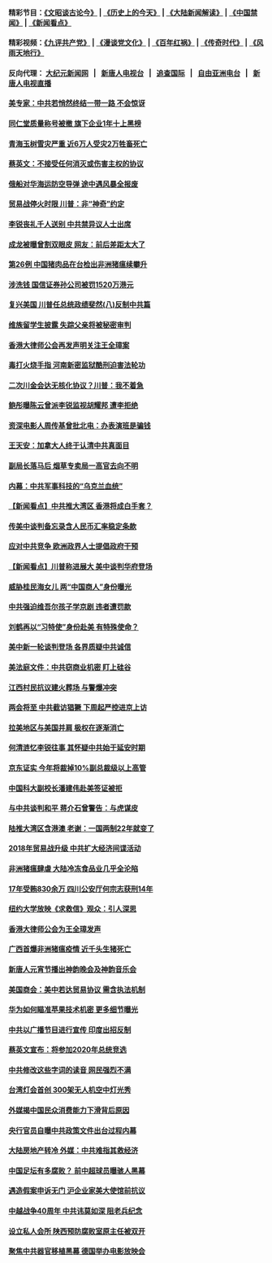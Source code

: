 #### 精彩节目：[《文昭谈古论今》](http://104.238.151.207/wenzhao) | [《历史上的今天》](http://104.238.151.207/today-in-history) | [《大陆新闻解读》](http://104.238.151.207/ntdtv-comedy) | [《中国禁闻》](http://104.238.151.207/ntdtv-news) | [《新闻看点》](http://104.238.151.207/news-insight) 

 #### 精彩视频：[《九评共产党》](http://104.238.151.207:10000/videos/jiuping) | [《漫谈党文化》](http://104.238.151.207:10000/videos/mtdwh) | [《百年红祸》](http://104.238.151.207:10000/videos/bnhh) | [《传奇时代》](http://104.238.151.207:10000/videos/legend) | [《风雨天地行》](http://104.238.151.207:10000/videos/fytdx) 

 #### 反向代理： [大纪元新闻网](http://104.238.151.207:10080/) &nbsp;&nbsp;|&nbsp;&nbsp; [新唐人电视台](http://104.238.151.207:8000/) &nbsp;&nbsp;|&nbsp;&nbsp; [追查国际](http://104.238.151.207:10010/) &nbsp;&nbsp;|&nbsp;&nbsp; [自由亚洲电台](http://104.238.151.207:9800/) &nbsp;&nbsp;|&nbsp;&nbsp; [新唐人电视直播](http://104.238.151.207/) 

#### [美专家：中共若悄然终结一带一路 不会惊讶](../pages/nsc413/n11056164.md?t=02200937) 

#### [同仁堂质量称号被撤 旗下企业1年十上黑榜](../pages/nsc413/n11056949.md?t=02200937) 

#### [青海玉树雪灾严重 近6万人受灾2万牲畜死亡](../pages/nsc413/n11057022.md?t=02200937) 

#### [蔡英文：不接受任何消灭或伤害主权的协议](../pages/nsc413/n11057396.md?t=02200937) 

#### [俄船对华海运防空导弹 途中遇风暴全报废](../pages/nsc413/n11057368.md?t=02200937) 

#### [贸易战停火时限 川普：非“神奇”约定](../pages/nsc413/n11056584.md?t=02200937) 

#### [李锐丧礼千人送别 中共禁异议人士出席](../pages/nsc413/n11057125.md?t=02200937) 

#### [成龙被曝曾割双眼皮 网友：前后差距太大了](../pages/nsc413/n11056704.md?t=02200937) 


#### [第26例 中国猪肉品在台检出非洲猪瘟续攀升](../pages/nsc413/n11057063.md?t=02200937) 

#### [涉洗钱 国信证券孙公司被罚1520万港元](../pages/nsc413/n11057017.md?t=02200937) 

#### [复兴美国 川普任总统政绩斐然(八)反制中共篇](../pages/nsc413/n11056293.md?t=02200937) 

#### [维族留学生披露 失踪父亲将被秘密审判](../pages/nsc413/n11056659.md?t=02200937) 

#### [香港大律师公会再发声明关注王全璋案](../pages/nsc413/n11056857.md?t=02200937) 

#### [毒打火烧手指 河南新密监狱酷刑迫害法轮功](../pages/nsc413/n11055592.md?t=02200937) 

#### [二次川金会达无核化协议？川普：我不着急](../pages/nsc413/n11056688.md?t=02200937) 

#### [鲍彤曝陈云曾派李锐监视胡耀邦 遭李拒绝](../pages/nsc413/n11056470.md?t=02200937) 

#### [资深电影人周传基曾批北电：办表演班是骗钱](../pages/nsc413/n11056113.md?t=02200937) 

#### [王天安：加拿大人终于认清中共真面目](../pages/nsc413/n11056452.md?t=02200937) 

#### [副局长落马后 烟草专卖局一高官去向不明](../pages/nsc413/n11054624.md?t=02200937) 

#### [内幕：中共军事科技的“乌克兰血统”](../pages/nsc413/n11055011.md?t=02200937) 

#### [【新闻看点】中共推大湾区 香港将成白手套？](../pages/nsc413/n11056263.md?t=02200937) 

#### [传美中谈判备忘录含人民币汇率稳定条款](../pages/nsc413/n11056343.md?t=02200937) 

#### [应对中共竞争 欧洲政界人士提倡政府干预](../pages/nsc413/n11056499.md?t=02200937) 

#### [【新闻看点】川普称进展大 美中谈判华府登场](../pages/nsc413/n11056046.md?t=02200937) 

#### [威胁桂民海女儿 两“中国商人”身份曝光](../pages/nsc413/n11056382.md?t=02200937) 

#### [中共强迫维吾尔孩子学京剧 违者遭罚款](../pages/nsc413/n11056317.md?t=02200937) 

#### [刘鹤再以“习特使”身份赴美 有特殊使命？](../pages/nsc413/n11055937.md?t=02200937) 

#### [美中新一轮谈判登场 各界质疑中共诚信](../pages/nsc413/n11056303.md?t=02200937) 

#### [美法庭文件：中共窃商业机密 盯上硅谷](../pages/nsc413/n11056260.md?t=02200937) 

#### [江西村民抗议建火葬场 与警爆冲突](../pages/nsc413/n11056246.md?t=02200937) 

#### [两会将至 中共截访猖獗 下周起严控进京上访](../pages/nsc413/n11055690.md?t=02200937) 

#### [拉美地区与美国并肩 极权在逐渐消亡](../pages/nsc413/n11055134.md?t=02200937) 

#### [何清涟忆李锐往事 其怀疑中共始于延安时期](../pages/nsc413/n11056087.md?t=02200937) 

#### [京东证实 今年将裁掉10%副总裁级以上高管](../pages/nsc413/n11055891.md?t=02200937) 

#### [中国科大副校长潘建伟赴美签证被拒](../pages/nsc413/n11056129.md?t=02200937) 

#### [与中共谈判和平 蒋介石曾警告：与虎谋皮](../pages/nsc413/n11055673.md?t=02200937) 

#### [陆推大湾区含港澳 老谢：一国两制22年就变了](../pages/nsc413/n11054636.md?t=02200937) 

#### [2018年贸易战升级 中共扩大经济间谍活动](../pages/nsc413/n11056018.md?t=02200937) 

#### [非洲猪瘟肆虐 大陆冷冻食品业几乎全沦陷](../pages/nsc413/n11056016.md?t=02200937) 

#### [17年受贿830余万 四川公安厅何宗志获刑14年](../pages/nsc413/n11055597.md?t=02200937) 

#### [纽约大学放映《求救信》观众：引人深思](../pages/nsc413/n11054864.md?t=02200937) 

#### [香港大律师公会为王全璋发声](../pages/nsc413/n11055912.md?t=02200937) 

#### [广西首爆非洲猪瘟疫情 近千头生猪死亡](../pages/nsc413/n11055354.md?t=02200937) 

#### [新唐人元宵节播出神韵晚会及神韵音乐会](../pages/nsc413/n11043038.md?t=02200937) 

#### [美国商会：美中若达贸易协议 需含执法机制](../pages/nsc413/n11054711.md?t=02200937) 


#### [华为如何瞄准苹果技术机密 更多细节曝光](../pages/nsc413/n11054354.md?t=02200937) 

#### [中共以广播节目进行宣传 印度出招反制](../pages/nsc413/n11055431.md?t=02200937) 

#### [蔡英文宣布：将参加2020年总统竞选](../pages/nsc413/n11055416.md?t=02200937) 

#### [中共修改这些字词的读音 网民强烈不满](../pages/nsc413/n11054891.md?t=02200937) 

#### [台湾灯会首创 300架无人机空中灯光秀](../pages/nsc413/n11055497.md?t=02200937) 

#### [外媒揭中国民众消费能力下滑背后原因](../pages/nsc413/n11055133.md?t=02200937) 

#### [央行官员自曝中共政策文件出台过程内幕](../pages/nsc413/n11055056.md?t=02200937) 

#### [大陆房地产转冷 外媒：中共难指其救经济](../pages/nsc413/n11054701.md?t=02200937) 

#### [中国足坛有多腐败？ 前中超球员曝骇人黑幕](../pages/nsc413/n11054239.md?t=02200937) 

#### [遇造假案申诉无门 沪企业家美大使馆前抗议](../pages/nsc413/n11054131.md?t=02200937) 

#### [中越战争40周年 中共讳莫如深 阻老兵纪念](../pages/nsc413/n11054519.md?t=02200937) 

#### [设立私人会所 陕西预防腐败室原主任被双开](../pages/nsc413/n11054761.md?t=02200937) 

#### [聚焦中共器官移植黑幕 德国举办电影放映会](../pages/nsc413/n11053319.md?t=02200937) 

